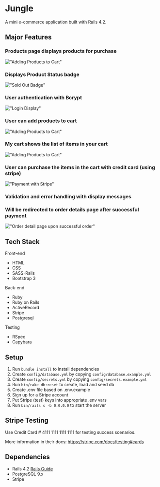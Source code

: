 # Jungle

A mini e-commerce application built with Rails 4.2.

## Major Features
### Products page displays products for purchase
!["Adding Products to Cart"](https://github.com/ej2brown/jungle-rails/blob/master/docs/01_Product_List.png)

### Displays Product Status badge
!["Sold Out Badge"](https://github.com/ej2brown/jungle-rails/blob/master/docs/07_Badges.png)

### User authentication with Bcrypt <br />
!["Login Display"](https://github.com/ej2brown/jungle-rails/blob/master/docs/02_Login_Display.png)

### User can add products to cart
!["Adding Products to Cart"](https://github.com/ej2brown/jungle-rails/blob/master/docs/03_Add_Items_Cart.png)

### My cart shows the list of items in your cart
!["Adding Products to Cart"](https://github.com/ej2brown/jungle-rails/blob/master/docs/04_Cart.png)

### User can purchase the items in the cart with credit card (using stripe)
!["Payment with Stripe"](https://github.com/ej2brown/jungle-rails/blob/master/docs/05_Payment_with_Stripe.png)

### Validation and error handling with display messages 

### Will be redirected to order details page after successful payment
!["Order detail page upon successful order"](https://github.com/ej2brown/jungle-rails/blob/master/docs/06_Order_Details.png)

## Tech Stack 
Front-end 
- HTML
- CSS
- SASS-Rails
- Bootstrap 3

Back-end
- Ruby
- Ruby on Rails
- ActiveRecord
- Stripe
- Postgresql

Testing
- RSpec
- Capybara

## Setup

1. Run `bundle install` to install dependencies
2. Create `config/database.yml` by copying `config/database.example.yml`
3. Create `config/secrets.yml` by copying `config/secrets.example.yml`
4. Run `bin/rake db:reset` to create, load and seed db
5. Create .env file based on .env.example
6. Sign up for a Stripe account
7. Put Stripe (test) keys into appropriate .env vars
8. Run `bin/rails s -b 0.0.0.0` to start the server

## Stripe Testing

Use Credit Card # 4111 1111 1111 1111 for testing success scenarios.

More information in their docs: <https://stripe.com/docs/testing#cards>

## Dependencies

* Rails 4.2 [Rails Guide](http://guides.rubyonrails.org/v4.2/)
* PostgreSQL 9.x
* Stripe
